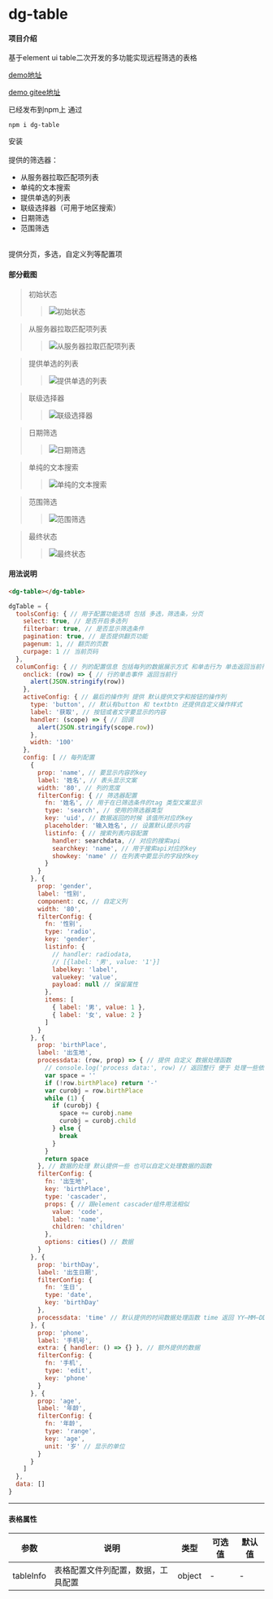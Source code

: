 # dg-table

#### 项目介绍
基于element ui table二次开发的多功能实现远程筛选的表格

[demo地址](https://www.theputian.com/my-npm-module-test/dist/index.html)
<br>

[demo gitee地址](https://gitee.com/tccsg/my-npm-module-test)

已经发布到npm上 通过
```
npm i dg-table
```
安装
<br>
<br>
提供的筛选器：
  - 从服务器拉取匹配项列表
  - 单纯的文本搜索
  - 提供单选的列表
  - 联级选择器（可用于地区搜索）
  - 日期筛选
  - 范围筛选

<br>
提供分页，多选，自定义列等配置项

#### 部分截图

> 初始状态
> > ![初始状态](/images/dt1.png)

> 从服务器拉取匹配项列表
> > ![从服务器拉取匹配项列表](/images/dtsearch.png)

> 提供单选的列表
> > ![提供单选的列表](/images/dtradio.png)

> 联级选择器
> > ![联级选择器](/images/dtcascader.png)

> 日期筛选
> > ![日期筛选](/images/dtdate.png)

> 单纯的文本搜索
> > ![单纯的文本搜索](/images/dtedit.png)

> 范围筛选
> > ![范围筛选](/images/dtrange.png)

> 最终状态
> > ![最终状态](/images/dt2.png)

#### 用法说明

```html
<dg-table></dg-table>
```
```javascript
dgTable = {
  toolsConfig: { // 用于配置功能选项 包括 多选，筛选条，分页
    select: true, // 是否开启多选列
    filterbar: true, // 是否显示筛选条件
    pagination: true, // 是否提供翻页功能
    pagenum: 1, // 翻页的页数
    curpage: 1 // 当前页码
  },
  columConfig: { // 列的配置信息 包括每列的数据展示方式 和单击行为 单击返回当前行的数据信息
    onclick: (row) => { // 行的单击事件 返回当前行
      alert(JSON.stringify(row))
    },
    activeConfig: { // 最后的操作列 提供 默认提供文字和按钮的操作列
      type: 'button', // 默认有button 和 textbtn 还提供自定义操作样式
      label: '获取', // 按钮或者文字要显示的内容
      handler: (scope) => { // 回调
        alert(JSON.stringify(scope.row))
      },
      width: '100'
    },
    config: [ // 每列配置
      {
        prop: 'name', // 要显示内容的key
        label: '姓名', // 表头显示文案
        width: '80', // 列的宽度
        filterConfig: { // 筛选器配置
          fn: '姓名', // 用于在已筛选条件的tag 类型文案显示
          type: 'search', // 使用的筛选器类型
          key: 'uid', // 数据返回的时候 该值所对应的key
          placeholder: '输入姓名', // 设置默认提示内容
          listinfo: { // 搜索列表内容配置
            handler: searchdata, // 对应的搜索api
            searchkey: 'name', // 用于搜索api对应的key
            showkey: 'name' // 在列表中要显示的字段的key
          }
        }
      }, {
        prop: 'gender',
        label: '性别',
        component: cc, // 自定义列
        width: '80',
        filterConfig: {
          fn: '性别',
          type: 'radio',
          key: 'gender',
          listinfo: {
            // handler: radiodata,
            // [{label: '男', value: '1'}]
            labelkey: 'label',
            valuekey: 'value',
            payload: null // 保留属性
          },
          items: [
            { label: '男', value: 1 },
            { label: '女', value: 2 }
          ]
        }
      }, {
        prop: 'birthPlace',
        label: '出生地',
        processdata: (row, prop) => { // 提供 自定义 数据处理函数
          // console.log('process data:', row) // 返回整行 便于 处理一些依赖其他列的数据
          var space = ''
          if (!row.birthPlace) return '-'
          var curobj = row.birthPlace
          while (1) {
            if (curobj) {
              space += curobj.name
              curobj = curobj.child
            } else {
              break
            }
          }
          return space
        }, // 数据的处理 默认提供一些 也可以自定义处理数据的函数
        filterConfig: {
          fn: '出生地',
          key: 'birthPlace',
          type: 'cascader',
          props: { // 跟element cascader组件用法相似
            value: 'code',
            label: 'name',
            children: 'children'
          },
          options: cities() // 数据
        }
      }, {
        prop: 'birthDay',
        label: '出生日期',
        filterConfig: {
          fn: '生日',
          type: 'date',
          key: 'birthDay'
        },
        processdata: 'time' // 默认提供的时间数据处理函数 time 返回 YY—MM—DD 格式 time2 返回带有具体事件的数据
      }, {
        prop: 'phone',
        label: '手机号',
        extra: { handler: () => {} }, // 额外提供的数据
        filterConfig: {
          fn: '手机',
          type: 'edit',
          key: 'phone'
        }
      }, {
        prop: 'age',
        label: '年龄',
        filterConfig: {
          fn: '年龄',
          type: 'range',
          key: 'age',
          unit: '岁' // 显示的单位
        }
      }
    ]
  },
  data: []
}
```
---
#### 表格属性
参数      | 说明 | 类型 | 可选值 | 默认值
----     |---- |----- |----- |------
tableInfo | 表格配置文件列配置，数据，工具配置 | object | - | -